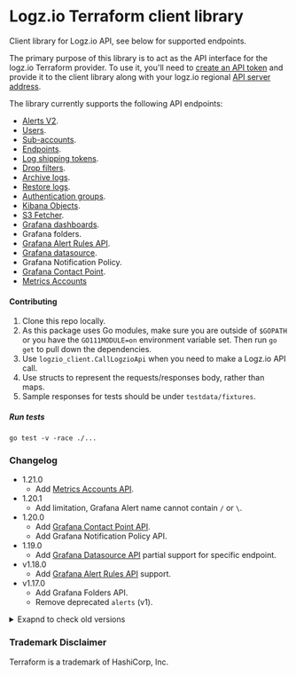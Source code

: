 # Logz.io Terraform client library

Client library for Logz.io API, see below for supported endpoints.

The primary purpose of this library is to act as the API interface for the logz.io Terraform provider.
To use it, you'll need to [create an API token](https://app.logz.io/#/dashboard/settings/api-tokens) and provide it to the client library along with your logz.io regional [API server address](https://docs.logz.io/user-guide/accounts/account-region.html#regions-and-urls).

The library currently supports the following API endpoints:
* [Alerts V2](https://github.com/logzio/logzio_terraform_client/tree/master/alerts_v2).
* [Users](https://github.com/logzio/logzio_terraform_client/tree/master/users).
* [Sub-accounts](https://github.com/logzio/logzio_terraform_client/tree/master/sub_accounts).
* [Endpoints](https://github.com/logzio/logzio_terraform_client/tree/master/endpoints).
* [Log shipping tokens](https://github.com/logzio/logzio_terraform_client/tree/master/log_shipping_tokens).
* [Drop filters](https://github.com/logzio/logzio_terraform_client/tree/master/drop_filters).
* [Archive logs](https://github.com/logzio/logzio_terraform_client/tree/master/archive_logs).
* [Restore logs](https://github.com/logzio/logzio_terraform_client/tree/master/restore_logs).
* [Authentication groups](https://docs.logz.io/api/#tag/Authentication-groups).
* [Kibana Objects](https://docs.logz.io/api/#tag/Import-or-export-Kibana-objects).
* [S3 Fetcher](https://docs.logz.io/api/#tag/Connect-to-S3-Buckets).
* [Grafana dashboards](https://docs.logz.io/api/#operation/createDashboard).
* Grafana folders.
* [Grafana Alert Rules API](https://docs.logz.io/api/#tag/Grafana-alerting-provisioning).
* [Grafana datasource](https://docs.logz.io/api/#operation/getDatasourceByAccount).
* Grafana Notification Policy.
* [Grafana Contact Point](https://docs.logz.io/api/#tag/Grafana-contact-points).
* [Metrics Accounts](https://api-docs.logz.io/docs/logz/create-a-new-metrics-account)

#### Contributing

1. Clone this repo locally.
2. As this package uses Go modules, make sure you are outside of `$GOPATH` or you have the `GO111MODULE=on` environment variable set. Then run `go get` to pull down the dependencies.
3. Use `logzio_client.CallLogzioApi` when you need to make a Logz.io API call.
4. Use structs to represent the requests/responses body, rather than maps.
5. Sample responses for tests should be under `testdata/fixtures`.

##### Run tests
`go test -v -race ./...`

### Changelog

- 1.21.0
  - Add [Metrics Accounts API](https://api-docs.logz.io/docs/logz/create-a-new-metrics-account).
- 1.20.1
  - Add limitation, Grafana Alert name cannot contain `/` or `\`.
- 1.20.0
  - Add [Grafana Contact Point API](https://api-docs.logz.io/docs/logz/route-get-contactpoints).
  - Add Grafana Notification Policy API.
- 1.19.0
  - Add [Grafana Datasource API](https://api-docs.logz.io/docs/logz/get-datasource-by-account) partial support for specific endpoint. 
- v1.18.0
  - Add [Grafana Alert Rules API](https://api-docs.logz.io/docs/logz/get-alert-rules) support.
- v1.17.0
  - Add Grafana Folders API.
  - Remove deprecated `alerts` (v1).


<details>
  <summary markdown="span">Exapnd to check old versions </summary>

- v1.16.0
  - Add [Grafana Dashboards API](https://api-docs.logz.io/docs/logz/create-dashboard) support.
- v1.15.0
  - Add [S3 Fetcher](https://api-docs.logz.io/docs/logz/create-buckets).
- v1.14.0
  - `alerts_v2` - support new field `schedule`
- v1.13.1
  - Add retry mechanism for requests.
- v1.13.0
  - Bug fix - **sub_accounts**: field `ReservedDailyGB` in requests can be 0.
- v1.12.0
  - Upgrade to Go 1.18.
  - Refactor `users`, adjust to the recent API fields.
  - Add field `UserName` to `restore` initiate request, to match recent API fields.
- v1.11.0
  - Add [Kibana Objects](https://api-docs.logz.io/docs/logz/import-or-export-kibana-objects).
- v1.10.3
  - Bug fix - **sub_accounts**: omit maxDailyGb if needed.
- v1.10.2
  - Bug fix - **alerts_v2**: allow sending with columns without sort.
- v1.10.1
  - Bug fix - **custom endpoint**: allow empty string for Headers field.
- v1.10.0
    - Add [Authentication groups API](https://api-docs.logz.io/docs/logz/authentication-groups).
    - Add tests to retrieve archive.
    - Improve tests.
- v1.9.1
    - Bug fix - adjust "not found" message to all resources.
- v1.9.0
    - Add [Archive logs API](https://api-docs.logz.io/docs/logz/archive-logs).
    - Add [Restore logs API](https://api-docs.logz.io/docs/logz/restore-logs).
- v1.8.0
    - `sub_accounts`:
        - Add `flexible` & `reservedDailyGB`.
        - **Breaking changes:** refactor resource.
    - `endpoints`:
        - **Breaking changes:** refactor resource.
        - Add new endpoint types (OpsGenie, ServiceNow, Microsoft Teams).
- v1.7.0
    - Add [drop filters API](https://api-docs.logz.io/docs/logz/drop-filters).
- v1.6.0
    - Add [log shipping tokens API](https://api-docs.logz.io/docs/logz/manage-log-shipping-tokens) compatibility.
- v1.5.3
    - Fix for `sub account`: return token & account id on Create. 
- v1.5.2
    - Fix `custom endpoint` -empty headers bug.
    - Allow empty array for sharing accounts in `sub account`.
- v1.5.1
    - Fix alerts_v2 sort bug.
- v1.5
    - Add alerts v2 compatibility.
- v1.3.2
   - fix client custom endpoint headers bug
   - improve tests 
- v1.3
    - unnecessary resource updates bug fix.
    - support tags in alerts
- v1.2
    - Add subaccount support

</details>

### Trademark Disclaimer

Terraform is a trademark of HashiCorp, Inc.
